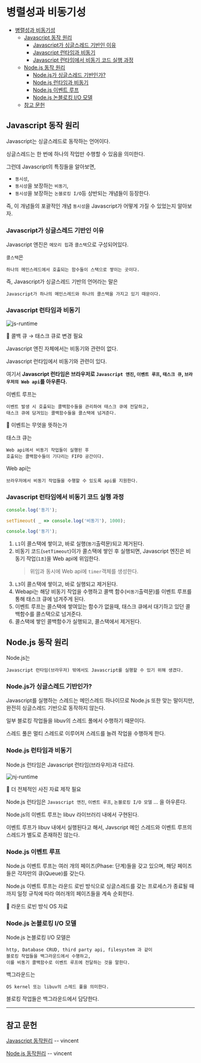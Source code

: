 # 병렬성과 비동기성

- [병렬성과 비동기성](#병렬성과-비동기성)
  - [Javascript 동작 원리](#javascript-동작-원리)
    - [Javascript가 싱글스레드 기반인 이유](#javascript가-싱글스레드-기반인-이유)
    - [Javascript 런타임과 비동기](#javascript-런타임과-비동기)
    - [Javascript 런타임에서 비동기 코드 실행 과정](#javascript-런타임에서-비동기-코드-실행-과정)
  - [Node.js 동작 원리](#nodejs-동작-원리)
    - [Node.js가 싱글스레드 기반인가?](#nodejs가-싱글스레드-기반인가)
    - [Node.js 런타임과 비동기](#nodejs-런타임과-비동기)
    - [Node.js 이벤트 루프](#nodejs-이벤트-루프)
    - [Node.js 논블로킹 I/O 모델](#nodejs-논블로킹-io-모델)
  - [참고 문헌](#참고-문헌)

## Javascript 동작 원리

Javascript는 싱글스레드로 동작하는 언어이다.

싱글스레드는 한 번에 하나의 작업만 수행할 수 있음을 의미한다.

그런데 Javascript의 특징들을 알아보면, 
- `동시성`, 
- `동시성`을 보장하는 `비동기`,
- `동시성`을 보장하는 `논블로킹 I/O`등 상반되는 개념들이 등장한다.

즉, 이 개념들의 포괄적인 개념 `동시성`을 Javascript가 어떻게 가질 수 있었는지 알아보자.

### Javascript가 싱글스레드 기반인 이유

Javascript 엔진은 `메모리 힙`과 `콜스택`으로 구성되어있다.

`콜스택`은 

    하나의 메인스레드에서 호출되는 함수들이 스택으로 쌓이는 곳이다.

즉, Javascript가 싱글스레드 기반의 언어라는 말은 

    Javascript가 하나의 메인스레드와 하나의 콜스택을 가지고 있기 때문이다.

### Javascript 런타임과 비동기

![js-runtime](https://miro.medium.com/max/1050/1*FA9NGxNB6-v1oI2qGEtlRQ.png)

🤔 콜백 큐 → 태스크 큐로 변경 필요

Javascript 엔진 자체에서는 비동기와 관련이 없다.

Javascript 런타임에서 비동기와 관련이 있다.

여기서 **Javascript 런타임은 브라우저로 
`Javascript 엔진`, `이벤트 루프`, `태스크 큐`, `브라우저의 Web api`를 아우른다.**

이벤트 루프는

    이벤트 발생 시 호출되는 콜백함수들을 관리하여 태스크 큐에 전달하고,
    태스크 큐에 담겨있는 콜백함수들을 콜스택에 넘겨준다.

🤔 이벤트는 무엇을 뜻하는가

태스크 큐는

    Web api에서 비동기 작업들이 실행된 후
    호출되는 콜백함수들이 기다리는 FIFO 공간이다.

Web api는

    브라우저에서 비동기 작업들을 수행할 수 있도록 api를 지원한다.

### Javascript 런타임에서 비동기 코드 실행 과정

```js
console.log('동기');

setTimeout( _ => console.log('비동기'), 1000);

console.log('동기');
```
1. `L1`이 콜스택에 쌓이고, 바로 실행(`동기`출력문)되고 제거된다.
2. 비동기 코드(`setTimeout`)이가 콜스택에 쌓인 후 실행되면,
   Javascript 엔진은 비동기 작업(`1초`)을 Web api에 위임한다.
   > 위임과 동시에 Web api에 `timer`객체를 생성한다.
3. `L3`이 콜스택에 쌓이고, 바로 실행되고 제거된다.
4. Webapi는 해당 비동기 작업을 수행하고
   콜백 함수(`비동기`출력문)를 이벤트 루프를 통해 태스크 큐에 넘겨주게 된다.
5. 이벤트 루프는 콜스택에 쌓여있는 함수가 없을때,
   태스크 큐에서 대기하고 있던 콜백함수를 콜스택으로 넘겨준다.
6. 콜스택에 쌓인 콜백함수가 실행되고,
   콜스택에서 제거된다.

## Node.js 동작 원리

Node.js는

    Javascript 런타임(브라우저) 밖에서도 Javascript를 실행할 수 있기 위해 생겼다.

### Node.js가 싱글스레드 기반인가?

Javascript를 실행하는 스레드는 메인스레드 하나이므로 Node.js 또한 맞는 말이지만,
완전히 싱글스레드 기반으로 동작하지 않는다.

일부 블로킹 작업들을 libuv의 스레드 풀에서 수행하기 때문이다.

스레드 풀은 멀티 스레드로 이루어져 스레드를 늘려 작업을 수행하게 한다.

### Node.js 런타임과 비동기

Node.js 런타임은 Javascript 런타임(브라우저)과 다르다.

![nj-runtime](https://miro.medium.com/max/1050/1*yEW6321eqBd_-C0D7LsBQw.png)

🤔 더 전체적인 사진 자료 제작 필요

Node.js 런타임은 `Javascript 엔진`, `이벤트 루프`, `논블로킹 I/O 모델` ... 을 아우른다.

Node.js의 이벤트 루프는 libuv 라이브러리 내에서 구현된다.

이벤트 루프가 libuv 내에서 실행된다고 해서, Javscript 메인 스레드와 이벤트 루프의 스레드가 별도로 존재하진 않는다.

### Node.js 이벤트 루프

Node.js 이벤트 루프는 여러 개의 페이즈(Phase: 단계)들을 갖고 있으며,
해당 페이즈들은 각자만의 큐(Queue)를 갖는다.

Node.js 이벤트 루프는 라운드 로빈 방식으로 싱글스레드를 갖는 프로세스가 종료될 때까지 일정 규칙에 따라 여러개의 페이즈들을 계속 순회한다.

🤔 라운드 로빈 방식 OS 자료

### Node.js 논블로킹 I/O 모델

Node.js 논블로킹 I/O 모델은

    http, Database CRUD, third party api, filesystem 과 같이
    블로킹 작업들을 백그라운드에서 수행하고,
    이를 비동기 콜백함수로 이벤트 루프에 전달하는 것을 말한다.

백그라운드는

    OS kernel 또는 libuv의 스레드 풀을 의미한다.

블로킹 작업들은 백그라운드에서 담당한다.

<hr/>

## 참고 문헌

[Javascript 동작원리](https://medium.com/@vdongbin/javascript-작동원리-single-thread-event-loop-asynchronous-e47e07b24d1c?p=e47e07b24d1c) -- vincent

[Node.js 동작원리](https://medium.com/@vdongbin/node-js-동작원리-single-thread-event-driven-non-blocking-i-o-event-loop-ce97e58a8e21) -- vincent